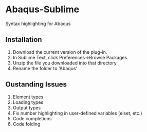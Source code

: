 # Abaqus-Sublime
Syntax highlighting for Abaqus

## Installation ##
1. Download the current version of the plug-in.
2. In Sublime Text, click Preferences->Browse Packages.
3. Unzip the file you downloaded into that directory
4. Rename the folder to 'Abaqus'

## Oustanding Issues ##
1. Element types
2. Loading types
3. Output types
4. Fix number highlighting in user-defined variables (elset, etc.)
5. Code completions
6. Code folding
